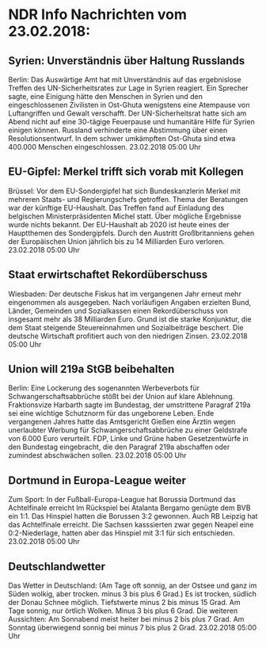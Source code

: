 # NDR Info Nachrichten vom 23.02.2018:


## Syrien: Unverständnis über Haltung Russlands
Berlin: Das Auswärtige Amt hat mit Unverständnis auf das ergebnislose Treffen des UN-Sicherheitsrates zur Lage in Syrien reagiert. Ein Sprecher sagte, eine Einigung hätte den Menschen in Syrien und den eingeschlossenen Zivilisten in Ost-Ghuta wenigstens eine Atempause von Luftangriffen und Gewalt verschafft. Der UN-Sicherheitsrat hatte sich am Abend nicht auf eine 30-tägige Feuerpause und humanitäre Hilfe für Syrien einigen können. Russland verhinderte eine Abstimmung über einen Resolutionsentwurf. In dem schwer umkämpften Ost-Ghuta sind etwa 400.000 Menschen eingeschlossen. 23.02.2018 05:00 Uhr 

## EU-Gipfel: Merkel trifft sich vorab mit Kollegen
Brüssel: Vor dem EU-Sondergipfel hat sich Bundeskanzlerin Merkel mit mehreren Staats- und Regierungschefs getroffen. Thema der Beratungen war der künftige EU-Haushalt. Das Treffen fand auf Einladung des belgischen Ministerpräsidenten Michel statt. Über mögliche Ergebnisse wurde nichts bekannt. Der EU-Haushalt ab 2020 ist heute eines der Hauptthemen des Sondergipfels. Durch den Austritt Großbritanniens gehen der Europäischen Union jährlich bis zu 14 Milliarden Euro verloren. 23.02.2018 05:00 Uhr 

## Staat erwirtschaftet Rekordüberschuss
Wiesbaden: Der deutsche Fiskus hat im vergangenen Jahr erneut mehr eingenommen als ausgegeben. Nach vorläufigen Angaben erzielten Bund, Länder, Gemeinden und Sozialkassen einen Rekordüberschuss von insgesamt mehr als 38 Milliarden Euro. Grund ist die starke Konjunktur, die dem Staat steigende Steuereinnahmen und Sozialbeiträge beschert. Die deutsche Wirtschaft profitiert auch von den niedrigen Zinsen. 23.02.2018 05:00 Uhr 

## Union will 219a StGB beibehalten
Berlin: Eine Lockerung des sogenannten Werbeverbots für Schwangerschaftsabbrüche stößt bei der Union auf klare Ablehnung. Fraktionsvize Harbarth sagte im Bundestag, der umstrittene Paragraf 219a sei eine wichtige Schutznorm für das ungeborene Leben. Ende vergangenen Jahres hatte das Amtsgericht Gießen eine Ärztin wegen unerlaubter Werbung für Schwangerschaftsabbrüche zu einer Geldstrafe von 6.000 Euro verurteilt. FDP, Linke und Grüne haben Gesetzentwürfe in den Bundestag eingebracht, die den Paragraf 219a abschaffen oder zumindest abschwächen sollen. 23.02.2018 05:00 Uhr 

## Dortmund in Europa-League weiter
Zum Sport: In der Fußball-Europa-League hat Borussia Dortmund das Achtelfinale erreicht Im Rückspiel bei Atalanta Bergamo genügte dem BVB ein 1:1. Das Hinspiel hatten die Borussen 3:2 gewonnen. Auch RB Leipzig hat das Achtelfinale erreicht. Die Sachsen kasssierten zwar gegen Neapel eine 0:2-Niederlage, hatten aber das Hinspiel mit 3:1 für sich entschieden. 23.02.2018 05:00 Uhr 

## Deutschlandwetter
Das Wetter in Deutschland:
(Am Tage oft sonnig, an der Ostsee und ganz im Süden wolkig, aber trocken. minus 3 bis plus 6 Grad.) Es ist trocken, südlich der Donau Schnee möglich. Tiefstwerte minus 2  bis minus 15 Grad. Am Tage sonnig, nur örtlich Wolken. Minus 3 bis plus 6 Grad. Die weiteren Aussichten: Am Sonnabend meist heiter bei minus 2 bis plus 7 Grad. Am Sonntag überwiegend sonnig bei minus 7 bis plus 2 Grad. 23.02.2018 05:00 Uhr 
